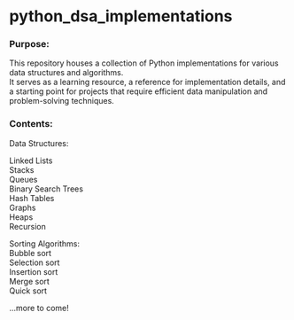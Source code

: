 # python_dsa_implementations

<h3> Purpose: </h3>

This repository houses a collection of Python implementations for various data structures and algorithms. <br> It serves as a learning resource, a reference for implementation details, and a starting point for projects that require efficient data manipulation and problem-solving techniques.

<h3> Contents: </h3>

Data Structures: 

Linked Lists <br>
Stacks <br>
Queues <br>
Binary Search Trees <br>
Hash Tables <br>
Graphs <br>
Heaps <br>
Recursion <br>

Sorting Algorithms: <br>
Bubble sort <br>
Selection sort <br>
Insertion sort <br>
Merge sort <br>
Quick sort <br>

...more to come!
